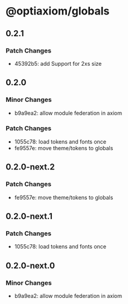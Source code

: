 # @optiaxiom/globals

## 0.2.1

### Patch Changes

- 45392b5: add Support for 2xs size

## 0.2.0

### Minor Changes

- b9a9ea2: allow module federation in axiom

### Patch Changes

- 1055c78: load tokens and fonts once
- fe9557e: move theme/tokens to globals

## 0.2.0-next.2

### Patch Changes

- fe9557e: move theme/tokens to globals

## 0.2.0-next.1

### Patch Changes

- 1055c78: load tokens and fonts once

## 0.2.0-next.0

### Minor Changes

- b9a9ea2: allow module federation in axiom
